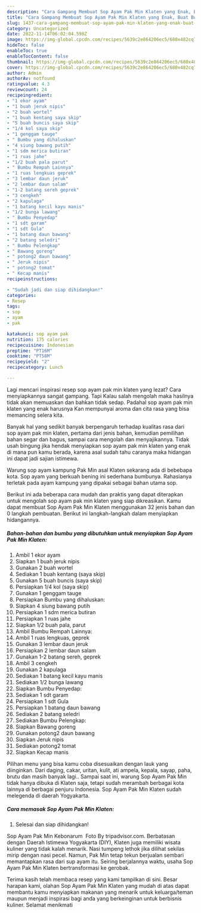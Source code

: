 ```yaml
---
description: "Cara Gampang Membuat Sop Ayam Pak Min Klaten yang Enak, Buat Buka Puasa Menggugah Selera"
title: "Cara Gampang Membuat Sop Ayam Pak Min Klaten yang Enak, Buat Buka Puasa Menggugah Selera"
slug: 1437-cara-gampang-membuat-sop-ayam-pak-min-klaten-yang-enak-buat-buka-puasa-menggugah-selera
category: Uncategorized
date: 2022-11-14T06:02:04.598Z
image: https://img-global.cpcdn.com/recipes/5639c2e864206ec5/680x482cq70/sop-ayam-pak-min-klaten-foto-resep-utama.jpg
hideToc: false
enableToc: true
enableTocContent: false
thumbnail: https://img-global.cpcdn.com/recipes/5639c2e864206ec5/680x482cq70/sop-ayam-pak-min-klaten-foto-resep-utama.jpg
cover: https://img-global.cpcdn.com/recipes/5639c2e864206ec5/680x482cq70/sop-ayam-pak-min-klaten-foto-resep-utama.jpg
author: Admin
authorAv: notfound
ratingvalue: 4.3
reviewcount: 24
recipeingredient:
- "1 ekor ayam"
- "1 buah jeruk nipis"
- "2 buah wortel"
- "1 buah kentang saya skip"
- "5 buah buncis saya skip"
- "1/4 kol saya skip"
- "1 genggam tauge"
- " Bumbu yang dihaluskan"
- "4 siung bawang putih"
- "1 sdm merica butiran"
- "1 ruas jahe"
- "1/2 buah pala parut"
- " Bumbu Rempah Lainnya"
- "1 ruas lengkuas geprek"
- "3 lembar daun jeruk"
- "2 lembar daun salam"
- "1-2 batang sereh geprek"
- "3 cengkeh"
- "2 kapulaga"
- "1 batang kecil kayu manis"
- "1/2 bunga lawang"
- " Bumbu Penyedap"
- "1 sdt garam"
- "1 sdt Gula"
- "1 batang daun bawang"
- "2 batang seledri"
- " Bumbu Pelengkap"
- " Bawang goreng"
- " potong2 daun bawang"
- " Jeruk nipis"
- " potong2 tomat"
- " Kecap manis"
recipeinstructions:

- "Sudah jadi dan siap dihidangkan!"
categories:
- Resep
tags:
- sop
- ayam
- pak

katakunci: sop ayam pak 
nutrition: 175 calories
recipecuisine: Indonesian
preptime: "PT16M"
cooktime: "PT58M"
recipeyield: "2"
recipecategory: Lunch

---
```



Lagi mencari inspirasi resep sop ayam pak min klaten yang lezat? Cara menyiapkannya sangat gampang. Tapi Kalau salah mengolah maka hasilnya tidak akan memuaskan dan bahkan tidak sedap. Padahal sop ayam pak min klaten yang enak harusnya Kan mempunyai aroma dan cita rasa yang bisa memancing selera kita.


Banyak hal yang sedikit banyak berpengaruh terhadap kualitas rasa dari sop ayam pak min klaten, pertama dari jenis bahan, kemudian pemilihan bahan segar dan bagus, sampai cara mengolah dan menyajikannya. Tidak usah bingung jika hendak menyiapkan sop ayam pak min klaten yang enak di mana pun kamu berada, karena asal sudah tahu caranya maka hidangan ini dapat jadi sajian istimewa.

Warung sop ayam kampung Pak Min asal Klaten sekarang ada di bebebapa kota. Sop ayam yang berkuah bening ini sederhana bumbunya. Rahasianya terletak pada ayam kampung yang dipakai sebagai bahan utama sop.


Berikut ini ada beberapa cara mudah dan praktis yang dapat diterapkan untuk mengolah sop ayam pak min klaten yang siap dikreasikan. Kamu dapat membuat Sop Ayam Pak Min Klaten menggunakan 32 jenis bahan dan 0 langkah pembuatan. Berikut ini langkah-langkah dalam menyiapkan hidangannya.

<!--inarticleads1-->

##### Bahan-bahan dan bumbu yang dibutuhkan untuk menyiapkan Sop Ayam Pak Min Klaten:

1. Ambil 1 ekor ayam
1. Siapkan 1 buah jeruk nipis
1. Gunakan 2 buah wortel
1. Sediakan 1 buah kentang (saya skip)
1. Gunakan 5 buah buncis (saya skip)
1. Persiapkan 1/4 kol (saya skip)
1. Gunakan 1 genggam tauge
1. Persiapkan  Bumbu yang dihaluskan:
1. Siapkan 4 siung bawang putih
1. Persiapkan 1 sdm merica butiran
1. Persiapkan 1 ruas jahe
1. Siapkan 1/2 buah pala, parut
1. Ambil  Bumbu Rempah Lainnya:
1. Ambil 1 ruas lengkuas, geprek
1. Gunakan 3 lembar daun jeruk
1. Persiapkan 2 lembar daun salam
1. Gunakan 1-2 batang sereh, geprek
1. Ambil 3 cengkeh
1. Gunakan 2 kapulaga
1. Sediakan 1 batang kecil kayu manis
1. Sediakan 1/2 bunga lawang
1. Siapkan  Bumbu Penyedap:
1. Sediakan 1 sdt garam
1. Persiapkan 1 sdt Gula
1. Persiapkan 1 batang daun bawang
1. Sediakan 2 batang seledri
1. Sediakan  Bumbu Pelengkap:
1. Siapkan  Bawang goreng
1. Gunakan  potong2 daun bawang
1. Siapkan  Jeruk nipis
1. Sediakan  potong2 tomat
1. Siapkan  Kecap manis


Pilihan menu yang bisa kamu coba disesuaikan dengan lauk yang diinginkan. Dari daging, cakar, uritan, kulit, ati ampela, kepala, sayap, paha, brutu dan masih banyak lagi.. Sampai saat ini, warung Sop Ayam Pak Min tidak hanya dibuka di Klaten saja, tetapi sudah merambah berbagai kota lainnya di berbagai penjuru Indonesia. Sop Ayam Pak Min Klaten sudah melegenda di daerah Yogyakarta. 

<!--inarticleads2-->

##### Cara memasak Sop Ayam Pak Min Klaten:


1. Selesai dan siap dihidangkan!

Sop Ayam Pak Min Kebonarum ️ Foto By tripadvisor.com. Berbatasan dengan Daerah Istimewa Yogyakarta (DIY), Klaten juga memiliki wisata kuliner yang tidak kalah menarik. Nasi tumpeng lethok jika dilihat sekilas mirip dengan nasi pecel. Namun, Pak Min tetap tekun berjualan sembari memantapkan rasa dari sup ayam itu. Seiring berjalannya waktu, usaha Sop Ayam Pak Min Klaten bertransformasi ke gerobak. 

Terima kasih telah membaca resep yang kami tampilkan di sini. Besar harapan kami, olahan Sop Ayam Pak Min Klaten yang mudah di atas dapat membantu kamu menyiapkan makanan yang menarik untuk keluarga/teman maupun menjadi inspirasi bagi anda yang berkeinginan untuk berbisnis kuliner. Selamat menikmati
